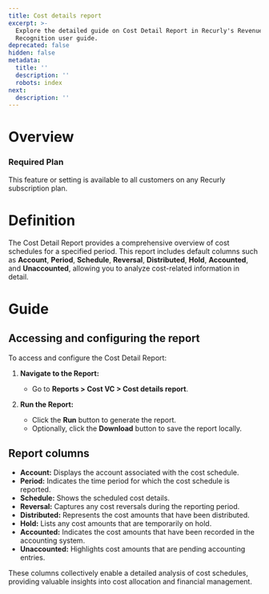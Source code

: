 ```yaml
---
title: Cost details report
excerpt: >-
  Explore the detailed guide on Cost Detail Report in Recurly's Revenue
  Recognition user guide.
deprecated: false
hidden: false
metadata:
  title: ''
  description: ''
  robots: index
next:
  description: ''
---
```

# Overview

### Required Plan

This feature or setting is available to all customers on any Recurly subscription plan.

# Definition

The Cost Detail Report provides a comprehensive overview of cost schedules for a specified period. This report includes default columns such as **Account**, **Period**, **Schedule**, **Reversal**, **Distributed**, **Hold**, **Accounted**, and **Unaccounted**, allowing you to analyze cost-related information in detail.

# Guide

## Accessing and configuring the report

To access and configure the Cost Detail Report:

1. **Navigate to the Report:**
   * Go to **Reports > Cost VC > Cost details report**.

2. **Run the Report:**
   * Click the **Run** button to generate the report.
   * Optionally, click the **Download** button to save the report locally.

## Report columns

* **Account:** Displays the account associated with the cost schedule.
* **Period:** Indicates the time period for which the cost schedule is reported.
* **Schedule:** Shows the scheduled cost details.
* **Reversal:** Captures any cost reversals during the reporting period.
* **Distributed:** Represents the cost amounts that have been distributed.
* **Hold:** Lists any cost amounts that are temporarily on hold.
* **Accounted:** Indicates the cost amounts that have been recorded in the accounting system.
* **Unaccounted:** Highlights cost amounts that are pending accounting entries.

These columns collectively enable a detailed analysis of cost schedules, providing valuable insights into cost allocation and financial management.